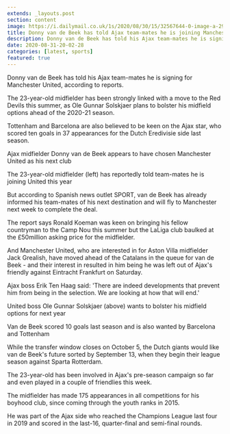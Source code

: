 ```yaml
---
extends: _layouts.post
section: content
image: https://i.dailymail.co.uk/1s/2020/08/30/15/32567644-0-image-a-29_1598796758322.jpg 
title: Donny van de Beek has told Ajax team-mates he is joining Manchester United this summer 
description: Donny van de Beek has told his Ajax team-mates he is signing for Manchester United, according to reports. The £45m-rated midfielder has been chased by United, Barcelona and Tottenham. 
date: 2020-08-31-20-02-28 
categories: [latest, sports] 
featured: true 
--- 
```

Donny van de Beek has told his Ajax team-mates he is signing for Manchester United, according to reports. 

The 23-year-old midfielder has been strongly linked with a move to the Red Devils this summer, as Ole Gunnar Solskjaer plans to bolster his midfield options ahead of the 2020-21 season.

Tottenham and Barcelona are also believed to be keen on the Ajax star, who scored ten goals in 37 appearances for the Dutch Eredivisie side last season.

Ajax midfielder Donny van de Beek appears to have chosen Manchester United as his next club

The 23-year-old midfielder (left) has reportedly told team-mates he is joining United this year

But according to Spanish news outlet SPORT, van de Beek has already informed his team-mates of his next destination and will fly to Manchester next week to complete the deal.

The report says Ronald Koeman was keen on bringing his fellow countryman to the Camp Nou this summer but the LaLiga club baulked at the £50million asking price for the midfielder. 

And Manchester United, who are interested in for Aston Villa midfielder Jack Grealish, have moved ahead of the Catalans in the queue for van de Beek - and their interest in resulted in him being he was left out of Ajax's friendly against Eintracht Frankfurt on Saturday.

Ajax boss Erik Ten Haag said: 'There are indeed developments that prevent him from being in the selection. We are looking at how that will end.'

United boss Ole Gunnar Solskjaer (above) wants to bolster his midfield options for next year 

Van de Beek scored 10 goals last season and is also wanted by Barcelona and Tottenham

While the transfer window closes on October 5, the Dutch giants would like van de Beek's future sorted by September 13, when they begin their league season against Sparta Rotterdam. 

The 23-year-old has been involved in Ajax's pre-season campaign so far and even played in a couple of friendlies this week. 

The midfielder has made 175 appearances in all competitions for his boyhood club, since coming through the youth ranks in 2015.

He was part of the Ajax side who reached the Champions League last four in 2019 and scored in the last-16, quarter-final and semi-final rounds.  

